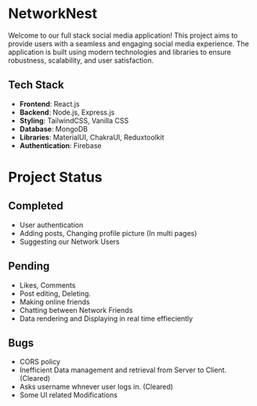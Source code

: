# NetworkNest

Welcome to our full stack social media application! This project aims to provide users with a seamless and engaging social media experience. The application is built using modern technologies and libraries to ensure robustness, scalability, and user satisfaction.

## Tech Stack

- **Frontend**: React.js
- **Backend**: Node.js, Express.js
- **Styling**: TailwindCSS, Vanilla CSS
- **Database**: MongoDB
- **Libraries**: MaterialUI, ChakraUI, Reduxtoolkit
- **Authentication**: Firebase

# Project Status
## Completed
- User authentication
- Adding posts, Changing profile picture (In multi pages)
- Suggesting our Network Users

## Pending
- Likes, Comments
- Post editing, Deleting.
- Making online friends
- Chatting between Network Friends
- Data rendering and Displaying in real time effieciently

## Bugs
- CORS policy
- Inefficient Data management and retrieval from Server to Client. (Cleared)
- Asks username whnever user logs in. (Cleared)
- Some UI related Modifications



